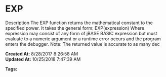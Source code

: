 # EXP

Description The EXP function returns the mathematical constant to the specified power. It takes the general form: EXP(expression) Where expression may consist of any form of jBASE BASIC expression but must evaluate to a numeric argument or a runtime error occurs and the program enters the debugger. Note: The returned value is accurate to as many dec  

**Created At:** 8/28/2017 8:26:58 AM  
**Updated At:** 10/25/2018 7:47:39 AM  

**Tags:**
<badge text='mathematical operations' vertical='middle' />
